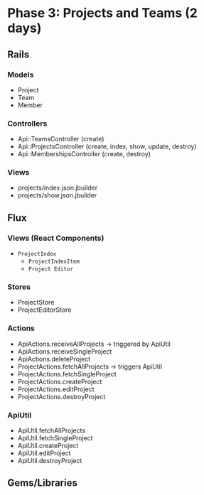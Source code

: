 # Phase 3: Projects and Teams (2 days)

## Rails
### Models
* Project
* Team
* Member

### Controllers
* Api::TeamsController (create)
* Api::ProjectsController (create, index, show, update, destroy)
* Api::MembershipsController (create, destroy)

### Views
* projects/index.json.jbuilder
* projects/show.json.jbuilder

## Flux
### Views (React Components)
* `ProjectIndex`
  * `ProjectIndexItem`
  * `Project Editor`

### Stores
* ProjectStore
* ProjectEditorStore

### Actions
* ApiActions.receiveAllProjects -> triggered by ApiUtil
* ApiActions.receiveSingleProject
* ApiActions.deleteProject
* ProjectActions.fetchAllProjects -> triggers ApiUtil
* ProjectActions.fetchSingleProject
* ProjectActions.createProject
* ProjectActions.editProject
* ProjectActions.destroyProject

### ApiUtil
* ApiUtil.fetchAllProjects
* ApiUtil.fetchSingleProject
* ApiUtil.createProject
* ApiUtil.editProject
* ApiUtil.destroyProject

## Gems/Libraries
